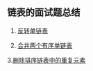 ## 链表的面试题总结

1. [反转单链表](https://leetcode.com/problems/reverse-linked-list/)

2. [合并两个有序单链表](https://leetcode.com/problems/reverse-linked-list)

3.[删除排序链表中的重复元素](https://leetcode.com/problems/remove-duplicates-from-sorted-list/)



